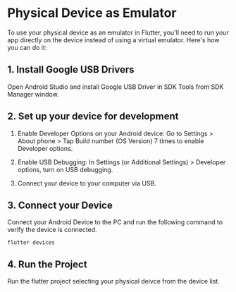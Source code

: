 # Physical Device as Emulator

To use your physical device as an emulator in Flutter, you'll need to run your app directly on the device instead of using a virtual emulator. Here's how you can do it:

## 1. Install Google USB Drivers

Open Android Studio and install Google USB Driver in SDK Tools from SDK Manager window.

## 2. Set up your device for development

1.  Enable Developer Options on your Android device: 
    Go to Settings > About phone > Tap Build number (OS Version) 7 times to enable Developer options.

2.  Enable USB Debugging:
    In Settings (or Additional Settings) > Developer options, turn on USB debugging.

3.  Connect your device to your computer via USB.

## 3. Connect your Device

Connect your Android Device to the PC and run the following command to verify the device is connected.

```
flutter devices
```

## 4. Run the Project

Run the flutter project selecting your physical deivce from the device list.
